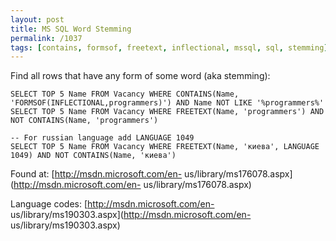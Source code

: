 ```yaml
---
layout: post
title: MS SQL Word Stemming
permalink: /1037
tags: [contains, formsof, freetext, inflectional, mssql, sql, stemming]
---
```


Find all rows that have any form of some word (aka stemming):


    SELECT TOP 5 Name FROM Vacancy WHERE CONTAINS(Name, 'FORMSOF(INFLECTIONAL,programmers)') AND Name NOT LIKE '%programmers%'
    SELECT TOP 5 Name FROM Vacancy WHERE FREETEXT(Name, 'programmers') AND NOT CONTAINS(Name, 'programmers')

    -- For russian language add LANGUAGE 1049
    SELECT TOP 5 Name FROM Vacancy WHERE FREETEXT(Name, 'киева', LANGUAGE 1049) AND NOT CONTAINS(Name, 'киева')


Found at: [http://msdn.microsoft.com/en-
us/library/ms176078.aspx](http://msdn.microsoft.com/en-
us/library/ms176078.aspx)

Language codes: [http://msdn.microsoft.com/en-
us/library/ms190303.aspx](http://msdn.microsoft.com/en-
us/library/ms190303.aspx)

